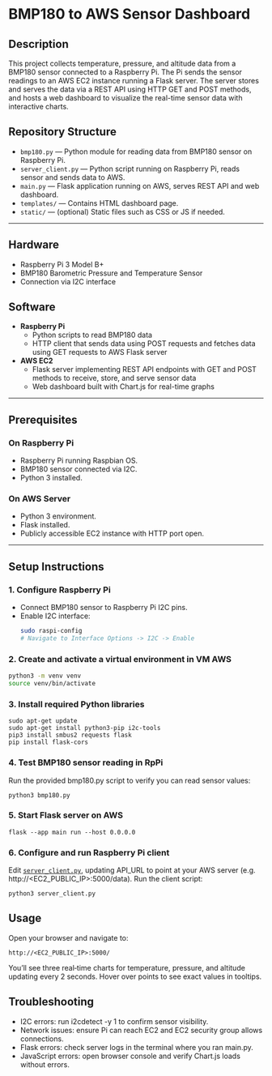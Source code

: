 # BMP180 to AWS Sensor Dashboard

## Description
This project collects temperature, pressure, and altitude data from a BMP180 sensor connected to a Raspberry Pi. The Pi sends the sensor readings to an AWS EC2 instance running a Flask server. The server stores and serves the data via a REST API using HTTP GET and POST methods, and hosts a web dashboard to visualize the real-time sensor data with interactive charts.

## Repository Structure

- `bmp180.py` — Python module for reading data from BMP180 sensor on Raspberry Pi.  
- `server_client.py` — Python script running on Raspberry Pi, reads sensor and sends data to AWS.  
- `main.py` — Flask application running on AWS, serves REST API and web dashboard.  
- `templates/` — Contains HTML dashboard page.  
- `static/` — (optional) Static files such as CSS or JS if needed.  

---

## Hardware
- Raspberry Pi 3 Model B+  
- BMP180 Barometric Pressure and Temperature Sensor  
- Connection via I2C interface  

## Software
- **Raspberry Pi**  
  - Python scripts to read BMP180 data  
  - HTTP client that sends data using POST requests and fetches data using GET requests to AWS Flask server  
- **AWS EC2**  
  - Flask server implementing REST API endpoints with GET and POST methods to receive, store, and serve sensor data  
  - Web dashboard built with Chart.js for real-time graphs  

---

## Prerequisites

### On Raspberry Pi
- Raspberry Pi running Raspbian OS.  
- BMP180 sensor connected via I2C.  
- Python 3 installed.  

### On AWS Server
- Python 3 environment.  
- Flask installed.  
- Publicly accessible EC2 instance with HTTP port open.  

---

## Setup Instructions

### 1. Configure Raspberry Pi
- Connect BMP180 sensor to Raspberry Pi I2C pins.  
- Enable I2C interface:  
  ```bash
  sudo raspi-config
  # Navigate to Interface Options -> I2C -> Enable
  
### 2. Create and activate a virtual environment in VM AWS
  ```bash
  python3 -m venv venv
  source venv/bin/activate
  ```
### 3. Install required Python libraries
  ```bahs
  sudo apt-get update
  sudo apt-get install python3-pip i2c-tools
  pip3 install smbus2 requests flask
  pip install flask-cors

  ```
### 4. Test BMP180 sensor reading in RpPi
Run the provided bmp180.py script to verify you can read sensor values:
  ```bahs
  python3 bmp180.py
  ```
### 5. Start Flask server on AWS
  ```bahs
  flask --app main run --host 0.0.0.0
  ```

### 6. Configure and run Raspberry Pi client
Edit [`server_client.py`](./server_client.py), updating API_URL to point at your AWS server (e.g. http://<EC2_PUBLIC_IP>:5000/data).
Run the client script:
  ```bahs
  python3 server_client.py
  ```

## Usage
Open your browser and navigate to:
  ```bahs
  http://<EC2_PUBLIC_IP>:5000/
  ```
You’ll see three real‑time charts for temperature, pressure, and altitude updating every 2 seconds.
Hover over points to see exact values in tooltips.


## Troubleshooting
- I2C errors: run i2cdetect -y 1 to confirm sensor visibility.
- Network issues: ensure Pi can reach EC2 and EC2 security group allows connections.
- Flask errors: check server logs in the terminal where you ran main.py.
- JavaScript errors: open browser console and verify Chart.js loads without errors.
  
